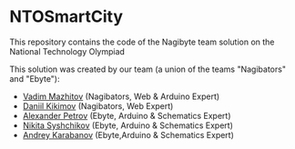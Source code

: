 # NTOSmartCity
This repository contains the code of the Nagibyte team solution on the National Technology Olympiad

This solution was created by our team (a union of the teams "Nagibators" and "Ebyte"):
  * [Vadim Mazhitov](https://github.com/vadim-rm) (Nagibators, Web & Arduino Expert)
  * [Daniil Kikimov](https://github.com/katsushooter) (Nagibators, Web Expert)
  * [Alexander Petrov](https://github.com/Leto-Osen228) (Ebyte, Arduino & Schematics Expert)
  * [Nikita Syshchikov](https://github.com/furperson) (Ebyte, Arduino & Schematics Expert)
  * [Andrey Karabanov](https://github.com/forafox) (Ebyte,Arduino & Schematics Expert)
